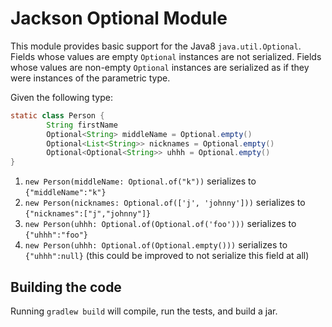 # Jackson Optional Module

This module provides basic support for the Java8 `java.util.Optional`.  Fields whose values are empty `Optional` instances are not serialized.  Fields whose values are non-empty `Optional` instances are serialized as if they were instances of the parametric type.

Given the following type:

```java
static class Person {
        String firstName
        Optional<String> middleName = Optional.empty()
        Optional<List<String>> nicknames = Optional.empty()
        Optional<Optional<String>> uhhh = Optional.empty()
}
```

  1. `new Person(middleName: Optional.of("k"))` serializes to `{"middleName":"k"}`
 2. `new Person(nicknames: Optional.of(['j', 'johnny']))` serializes to `{"nicknames":["j","johnny"]}`
 3. `new Person(uhhh: Optional.of(Optional.of('foo')))` serializes to `{"uhhh":"foo"}`
 4.  `new Person(uhhh: Optional.of(Optional.empty()))` serializes to `{"uhhh":null}` (this could be improved to not serialize this field at all)

## Building the code

Running `gradlew build` will compile, run the tests, and build a jar.

